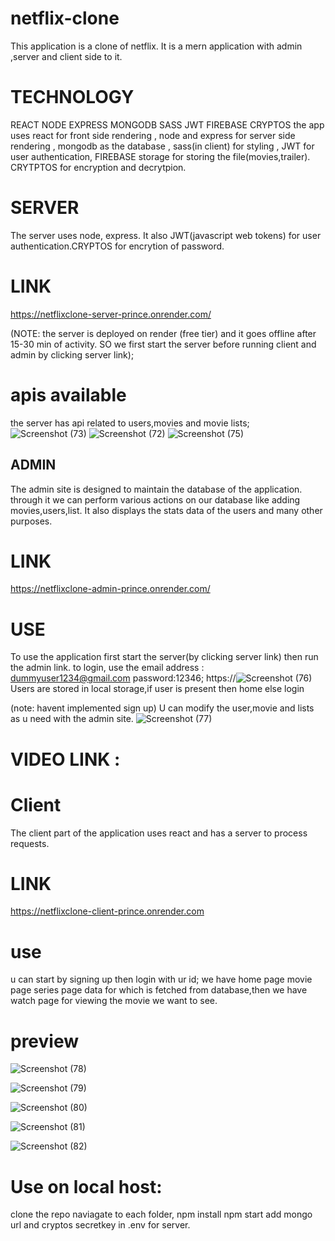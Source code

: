 # netflix-clone
This application is a clone of netflix.
It is a mern application with admin ,server and client side to it.

# TECHNOLOGY 
REACT NODE EXPRESS MONGODB SASS JWT FIREBASE CRYPTOS
the app uses react for front side rendering ,
node and express  for server side rendering ,
mongodb as the database ,
sass(in client) for styling ,
JWT for user authentication,
FIREBASE storage for storing the file(movies,trailer).
CRYTPTOS for encryption and decrytpion.

# SERVER 
The server uses node, express. It also JWT(javascript web tokens) for user authentication.CRYPTOS for encrytion of password.
# LINK 
https://netflixclone-server-prince.onrender.com/

(NOTE: the server is deployed on render (free tier) and it goes offline after 15-30 min of activity.
SO we first start the server before running client and admin by clicking server link);
# apis available 
the server has api related to  users,movies and movie lists;
![Screenshot (73)](https://user-images.githubusercontent.com/115965811/237011844-cbb78852-1df7-485d-a143-b6321966c242.png)
![Screenshot (72)](https://user-images.githubusercontent.com/115965811/237011874-ded408df-e254-4eba-a16b-b764b7b14d89.png)
![Screenshot (75)](https://user-images.githubusercontent.com/115965811/237023259-f60662e7-3c1b-4d74-824f-8d8c17d41aa9.png)




## ADMIN 
The admin site is designed to maintain the database of the application.
through it we can perform various actions on our database like adding movies,users,list.
It also displays the stats data of the users and many other purposes.

# LINK 
https://netflixclone-admin-prince.onrender.com/

# USE 
To use the application first start the server(by clicking server link) then run the admin link.
to login,
 use the email address : dummyuser1234@gmail.com
password:12346;
https://![Screenshot (76)](https://user-images.githubusercontent.com/115965811/237015726-f31f0729-a644-4e21-8b7b-b9f50c36acaf.png)
Users are stored in local storage,if user is present then home else login 

(note: havent implemented sign up)
U can modify the user,movie and lists as u need with the admin site.
![Screenshot (77)](https://user-images.githubusercontent.com/115965811/237016159-59267baf-ac6b-4a51-a1fd-8388f590ee75.png)

# VIDEO LINK :

# Client 
The client part of the application uses react and has a server to process requests.
# LINK 
https://netflixclone-client-prince.onrender.com

# use
u can start by signing up then login with ur id;
we have home page movie page series page data for which is fetched from database,then we have watch page for viewing the movie we want to see.

# preview 



![Screenshot (78)](https://user-images.githubusercontent.com/115965811/237024758-761a7c62-e8c8-406c-a660-c4b0d0936630.png)


![Screenshot (79)](https://user-images.githubusercontent.com/115965811/237024767-0ee36e81-8277-4de0-aefe-02567948cd77.png)

![Screenshot (80)](https://user-images.githubusercontent.com/115965811/237024780-ffb98191-c70a-46fe-8b23-99321bcdcb10.png)

![Screenshot (81)](https://user-images.githubusercontent.com/115965811/237024802-ba89b394-f5e7-47af-bdae-aa3f5fa69ff4.png)


![Screenshot (82)](https://user-images.githubusercontent.com/115965811/237024814-901436fd-9662-4137-b252-7d46c1e4b88d.png)


# Use on local host:
clone the repo
naviagate to each folder,
npm install 
npm start
add mongo url and cryptos secretkey in .env for server.
